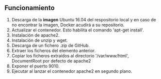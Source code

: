 ## Funcionamiento

1. Descarga de la **imagen** Ubuntu 16.04 del respositorio local y en caso de no encontrar la imagen, Docker acudirá a su repositorio.
2. Actualizar el contenedor. Esto habilita el comando 'apt-get install'.
3. Instalación de apache2.
4. Instalación de unzip y wget.
5. Descarga de un fichero .zip de GitHub.
6. Extraer los ficheros del elemento anterior.
7. Copiar los ficheros extraídos al directorio '/var/www/html', DocumentRoot por defecto de apache2
8. Exponer el puerto 9010.
9. Ejecutar al lanzar el contenedor apache2 en segundo plano.
